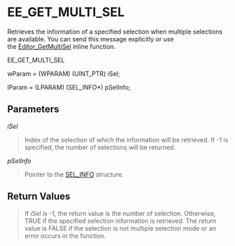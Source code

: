 # EE\_GET\_MULTI\_SEL

Retrieves the information of a specified selection when multiple selections
are available. You can send this message
explicitly or use the [Editor\_GetMultiSel](../macro/editor_getmultisel) inline function.

EE\_GET\_MULTI\_SEL

wParam = (WPARAM) (UINT\_PTR) iSel;

lParam = (LPARAM) (SEL\_INFO\*) pSelInfo;

## Parameters

_iSel_

> Index of the selection of which the information will be retrieved. If -1 is
> specified, the number of selections will be returned.

_pSelInfo_

> Pointer to the
> [SEL\_INFO](../../plugin/structure/sel_info) structure.

## Return Values

> If _iSel_ is -1, the return value is the number of selection.
> Otherwise, TRUE if the specified selection information is retrieved. The
> return value is FALSE if the selection is not multiple selection mode or an
> error occurs in the function.